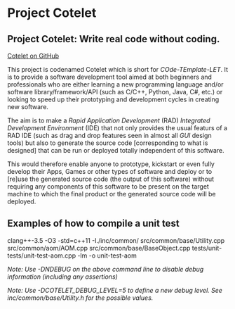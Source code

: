 
# Project Cotelet

## Project Cotelet: Write real code without coding.
[Cotelet on GitHub](https://github.com/ramin-zaghi/project-cotelet/)

This project is codenamed Cotelet which is short for _COde-TEmplate-LET_.
It is to provide a software development tool aimed at both beginners and
professionals who are either learning a new programming language and/or
software library/framework/API (such as C/C++, Python, Java, C#, etc.) or
looking to speed up their prototyping and development cycles in creating
new software.

The aim is to make a _Rapid Application Development_ (RAD) _Integrated
Development Environment_ (IDE) that not only provides the usual featurs
of a RAD IDE (such as drag and drop features seen in almost all
_GUI_ design tools) but also to generate the source code [corresponding to
what is designed] that can be run or deployed totally independent of
this software.

This would therefore enable anyone to prototype, kickstart or even fully
develop their Apps, Games or other types of software and deploy or
to [re]use the generated source code (the output of this software) without
requiring any components of this software to be present on the target
machine to which the final product or the generated source code will
be deployed.

## Examples of how to compile a unit test

clang++-3.5 -O3 -std=c++11 -I./inc/common/ src/common/base/Utility.cpp src/common/aom/AOM.cpp src/common/base/BaseObject.cpp tests/unit-tests/unit-test-aom.cpp -lm -o unit-test-aom

_Note: Use -DNDEBUG on the above command line to disable debug information (including any assertions)_

_Note: Use -DCOTELET_DEBUG_LEVEL=5 to define a new debug level. See inc/common/base/Utility.h for the possible values._

